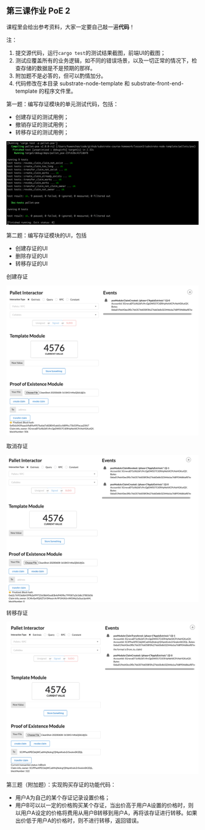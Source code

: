 ## 第三课作业  PoE 2

课程里会给出参考资料，大家一定要自己敲一遍**代码**！

注：

1. 提交源代码，运行`cargo test`的测试结果截图，前端UI的截图；
2. 测试应覆盖所有的业务逻辑，如不同的错误场景，以及一切正常的情况下，检查存储的数据是不是预期的那样。
3. 附加题不是必答的，但可以酌情加分。
4. 代码修改在本目录 substrate-node-template 和 substrate-front-end-template 的程序文件里。

第一题：编写存证模块的单元测试代码，包括：

* 创建存证的测试用例；
* 撤销存证的测试用例；
* 转移存证的测试用例；

![CleanShot-20200610-223748-RQlbH8ww@2x](media/CleanShot-20200610-223748-RQlbH8ww@2x.png)


第二题：编写存证模块的UI，包括

* 创建存证的UI
* 删除存证的UI
* 转移存证的UI

创建存证

![CleanShot-20200610-233519-1afV29a0@2x](media/CleanShot-20200610-233519-1afV29a0@2x.png)


取消存证

![CleanShot-20200610-233559-1kWoHk3L@2x](media/CleanShot-20200610-233559-1kWoHk3L@2x.png)


转移存证

![CleanShot-20200610-233643-2BJSv6dx@2x](media/CleanShot-20200610-233643-2BJSv6dx@2x.png)


第三题（附加题）：实现购买存证的功能代码：

* 用户A为自己的某个存证记录设置价格；
* 用户B可以以一定的价格购买某个存证，当出价高于用户A设置的价格时，则以用户A设定的价格将费用从用户B转移到用户A，再将该存证进行转移。如果出价低于用户A的价格时，则不进行转移，返回错误。

